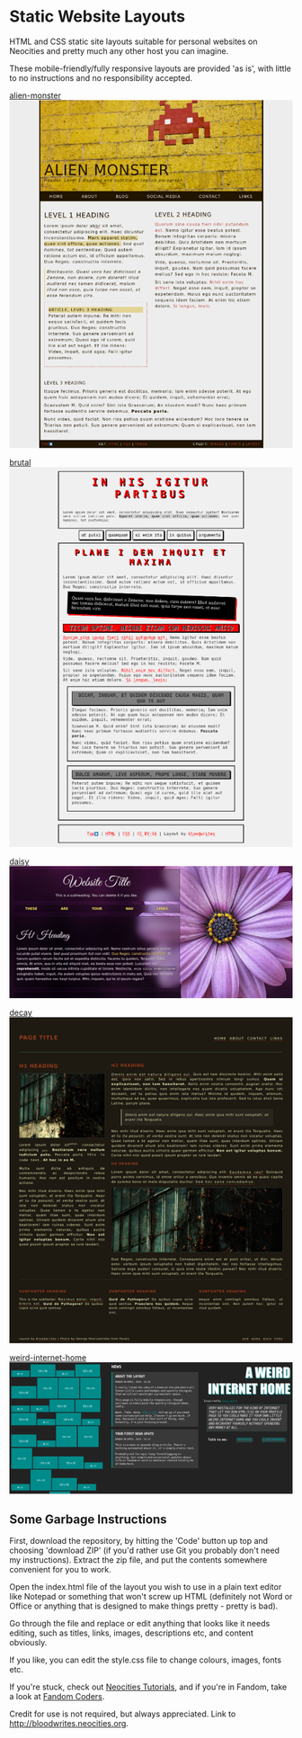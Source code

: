 # Static Website Layouts

HTML and CSS static site layouts suitable for personal websites on Neocities and pretty much any other host you can imagine.

These mobile-friendly/fully responsive layouts are provided 'as is', with little to no instructions and no responsibility accepted. 

[alien-monster](alien-monster/)  
![alien-monster](alien-monster/screenshot.png)

[brutal](brutal/)  
![brutal](brutal/screenshot.png)

[daisy](daisy/)  
![daisy](daisy/screenshot.png)

[decay](decay/)  
![decay](decay/screenshot.png)

[weird-internet-home](weird-internet-home/)  
![weird-internet-home](weird-internet-home/screenshot.png)

## Some Garbage Instructions

First, download the repository, by hitting the 'Code' button up top and choosing 'download ZIP' (if you'd rather use Git you probably don't need my instructions). Extract the zip file, and put the contents somewhere convenient for you to work. 

Open the index.html file of the layout you wish to use in a plain text editor like Notepad or something that won't screw up HTML (definitely not Word or Office or anything that is designed to make things pretty - pretty is bad).

Go through the file and replace or edit anything that looks like it needs editing, such as titles, links, images, descriptions etc, and content obviously.

If you like, you can edit the style.css file to change colours, images, fonts etc.

If you're stuck, check out [Neocities Tutorials](https://neocities.org/tutorials), and if you're in Fandom, take a look at [Fandom Coders](https://www.fancoders.com/).

Credit for use is not required, but always appreciated. Link to http://bloodwrites.neocities.org.

